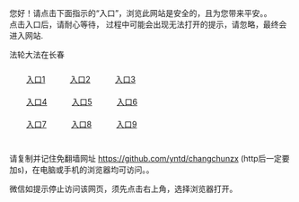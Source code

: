 您好！请点击下面指示的“入口”，浏览此网站是安全的，且为您带来平安。。 <br/>
点击入口后，请耐心等待， 过程中可能会出现无法打开的提示，请忽略，最终会进入网站. </br>

法轮大法在长春<br/>
<div style="padding:10px"><a style="margin:20px" target="_blank" href="https://dwh2hfpkzdxha.cloudfront.net/2Qpsp?wvauq" id="ccLink1" rel="nofollow">入口1</a> <a target="_blank" style="margin:20px" href="https://d1l8qnx4147xtc.cloudfront.net/2Qpsp?lpcqow" id="ccLink2" rel="nofollow">入口2</a> <a style="margin:20px" target="_blank" href="https://d28cdturqhk4ed.cloudfront.net/2Qpsp?jrskijz" id="ccLink3" rel="nofollow">入口3</a></div>

<div style="padding:10px" ><a style="margin:20px" target="_blank" href="https://dwh2hfpkzdxha.cloudfront.net/2Qpsp?wvauq" id="ccLink4" rel="nofollow">入口4</a> <a style="margin:20px" href="https://d1l8qnx4147xtc.cloudfront.net/2Qpsp?lpcqow" target="_blank" id="ccLink5" rel="nofollow">入口5</a> <a style="margin:20px" href="https://d28cdturqhk4ed.cloudfront.net/2Qpsp?jrskijz" target="_blank" id="ccLink6" rel="nofollow">入口6</a></div>

<div style="padding:10px"><a style="margin:20px" target="_blank" href="https://dwh2hfpkzdxha.cloudfront.net/2Qpsp?wvauq" id="ccLink7" rel="nofollow">入口7</a> <a style="margin:20px" href="https://d1l8qnx4147xtc.cloudfront.net/2Qpsp?lpcqow" target="_blank" id="ccLink8" rel="nofollow">入口8</a> <a style="margin:20px" target="_blank" href="https://d28cdturqhk4ed.cloudfront.net/2Qpsp?jrskijz" id="ccLink9" rel="nofollow">入口9</a></div>

<br/>



请复制并记住免翻墙网址 https://github.com/yntd/changchunzx (http后一定要加s)，在电脑或手机的浏览器均可访问。。<br/>

微信如提示停止访问该网页，须先点击右上角，选择浏览器打开。
